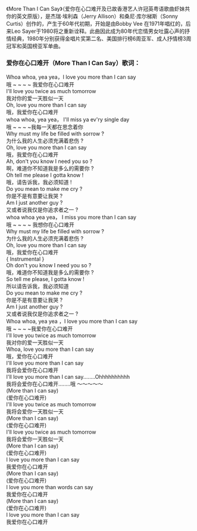 

《More Than I Can Say》（爱你在心口难开及已故香港艺人许冠英粤语歌曲虾妹共你的英文原版），是杰瑞·埃利森（Jerry
Allison）和桑尼·库尔梯斯（Sonny Curtis）创作的，产生于60年代初期，开始是由Bobby Vee 在1971年唱红的，后来Leo
Sayer于1980将之重新诠释。此曲因此成为80年代恋情男女吐露心声的抒情经典，1980年分别获得金唱片奖第二名、美国排行榜6周亚军、成人抒情榜3周冠军和英国榜亚军单曲。

### 爱你在心口难开（More Than I Can Say）歌词：

Whoa whoa, yea yea，I love you more than I can say  
哦 ~ ~ ~ ~ 我爱你在心口难开  
I'll love you twice as much tomorrow  
我对你的爱一天胜似一天  
Oh, love you more than I can say  
哦，我爱你在心口难开  
whoa whoa, yea yea， I'll miss ya ev'ry single day  
哦 ~ ~ ~ ~我每一天都在思念着你  
Why must my life be filled with sorrow ?  
为什么我的人生必须充满着悲伤 ?  
Oh, love you more than I can say  
哦，我爱你在心口难开  
Ah, don't you know I need you so ?  
啊，难道你不知道我是多么的需要你 ?  
Oh tell me please I gotta know !  
哦，请告诉我，我必须知道 !  
Do you mean to make me cry ?  
你是不是有意要让我哭 ?  
Am I just another guy ?  
又或者说我仅是你追求者之一 ?  
whoa whoa yea yea， I miss you more than I can say  
哦 ~ ~ ~ ~ 我想你在心口难开  
Why must my life be filled with sorrow ?  
为什么我的人生必须充满着悲伤 ?  
Oh, love you more than I can say  
哦，我爱你在心口难开  
{ Instrumental }  
Oh don't you know I need you so ?  
哦，难道你不知道我是多么的需要你 ?  
So tell me please, I gotta know !  
所以请告诉我，我必须知道  
Do you mean to make me cry ?  
你是不是有意要让我哭 ?  
Am I just another guy ?  
又或者说我仅是你追求者之一 ?  
Whoa whoa, yea yea ，I love you more than I can say  
哦 ~ ~ ~ ~我爱你在心口难开  
I'll love you twice as much tomorrow  
我对你的爱一天胜似一天  
Whoa, love you more than I can say  
哦，爱你在心口难开  
I'll love you more than I can say  
我将会爱你在心口难开  
I'll love you more than I can say........Ohhhhhhhhhh  
我将会爱你在心口难开........哦 ～～～～～  
(More than I can say)  
(爱你在心口难开)  
I'll love you twice as much tomorrow  
我将会爱你一天胜似一天  
(More than I can say)  
(爱你在心口难开)  
I'll love you twice as much tomorrow  
我将会爱你一天胜似一天  
(More than I can say)  
(爱你在心口难开)  
I love you more than I can say  
我爱你在心口难开  
(More than I can say)  
(爱你在心口难开)  
I love you more than words can say  
我爱你在心口难开  
(More than I can say)  
(爱你在心口难开)  
I love you more than I can say  
我爱你在心口难开

